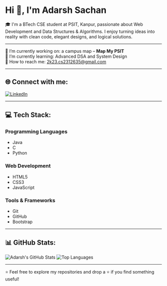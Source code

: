 # Hi 👋, I'm Adarsh Sachan

🎓 I'm a BTech CSE student at PSIT, Kanpur, passionate about Web Development and Data Structures & Algorithms. I enjoy turning ideas into reality with clean code, elegant designs, and logical solutions.

---

🔭 I’m currently working on: a campus map – **Map My PSIT**  
🌱 I’m currently learning: Advanced DSA and System Design  
💌 How to reach me: 2k23.cs2312635@gmail.com

---

## 🌐 Connect with me:

[![LinkedIn](https://img.shields.io/badge/LinkedIn-blue?style=for-the-badge&logo=linkedin)](https://www.linkedin.com/in/adarshsachan01/)

---

## 💻 Tech Stack:

### Programming Languages
- Java
- C
- Python

### Web Development
- HTML5
- CSS3
- JavaScript

### Tools & Frameworks
- Git
- GitHub
- Bootstrap

---

## 📊 GitHub Stats:

![Adarsh's GitHub Stats](https://github-readme-stats.vercel.app/api?username=theadarsh1m&show_icons=true&theme=radical)
![Top Languages](https://github-readme-stats.vercel.app/api/top-langs/?username=theadarsh1m&layout=compact&theme=radical)

---

⭐️ Feel free to explore my repositories and drop a ⭐️ if you find something useful!
